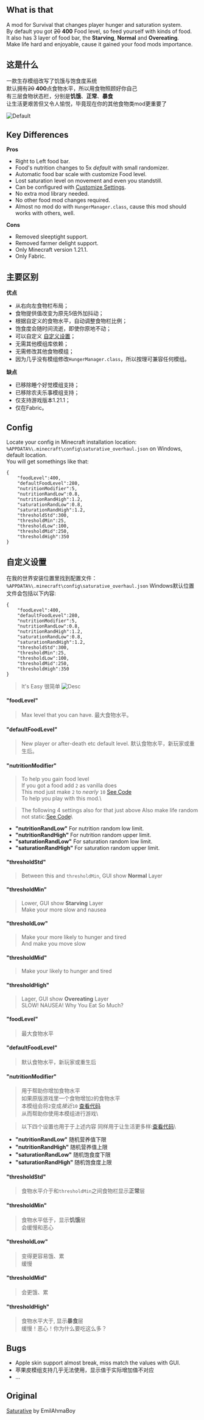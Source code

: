 ## What is that
A mod for Survival that changes player hunger and saturation system.\
By default you got ~~20~~ **400** Food level, so feed yourself with kinds of food.\
It also has 3 layer of food bar, the **Starving**, **Normal** and **Overeating**.\
Make life hard and enjoyable, cause it gained your food mods importance.
## 这是什么
一款生存模组改写了饥饿与饱食度系统\
默认拥有~~20~~ **400**点食物水平，所以用食物照顾好你自己\
有三层食物状态栏，分别是**饥饿**、**正常**、**暴食**\
让生活更艰苦但又令人愉悦，毕竟现在你的其他食物类mod更重要了

![Default](https://cdn.modrinth.com/data/x5alUhw5/images/4a21e6e0e1b0526412997cf3f4f1489870e2b2bc.jpeg)

## Key Differences
**Pros**
- Right to Left food bar.
- Food's nutrition changes to 5x *default* with small randomizer.
- Automatic food bar scale with customize Food level.
- Lost saturation level on movement and even you standstill.
- Can be configured with [Customize Settings](https://github.com/FelixAgairu/saturative_overhaul/edit/master/README.md#config).
- No extra mod library needed.
- No other food mod changes required.
- Almost no mod do with `HungerManager.class`, cause this mod should works with others, well.

**Cons**
- Removed sleeptight support.
- Removed farmer delight support.
- Only Minecraft version 1.21.1.
- Only Fabric.

## 主要区别
**优点**
- 从右向左食物栏布局；
- 食物提供值改变为原先5倍外加抖动；
- 根据自定义的食物水平，自动调整食物栏比例；
- 饱食度会随时间流逝，即使你原地不动；
- 可以自定义 [自定义设置](https://github.com/FelixAgairu/saturative_overhaul/edit/master/README.md#自定义设置)；
- 无需其他模组库依赖；
- 无需修改其他食物模组；
- 因为几乎没有模组修改`HungerManager.class`，所以按理可兼容任何模组。

**缺点**
- 已移除睡个好觉模组支持；
- 已移除农夫乐事模组支持；
- 仅支持游戏版本1.21.1；
- 仅在Fabric。

## Config
Locate your config in Minecraft installation location:\
`%APPDATA%\.minecraft\config\saturative_overhaul.json` on Windows, default location.\
You will get somethings like that:
```
{
	"foodLevel":400,
	"defaultFoodLevel":280,
	"nutritionModifier":5,
	"nutritionRandLow":0.8,
	"nutritionRandHigh":1.2,
	"saturationRandLow":0.8,
	"saturationRandHigh":1.2,
	"thresholdStd":300,
	"thresholdMin":25,
	"thresholdLow":100,
	"thresholdMid":250,
	"thresholdHigh":350
}
```
## 自定义设置
在我的世界安装位置里找到配置文件：\
`%APPDATA%\.minecraft\config\saturative_overhaul.json` Windows默认位置\
文件会包括以下内容:
```
{
	"foodLevel":400,
	"defaultFoodLevel":280,
	"nutritionModifier":5,
	"nutritionRandLow":0.8,
	"nutritionRandHigh":1.2,
	"saturationRandLow":0.8,
	"saturationRandHigh":1.2,
	"thresholdStd":300,
	"thresholdMin":25,
	"thresholdLow":100,
	"thresholdMid":250,
	"thresholdHigh":350
}
```

> It's Easy
> 很简单
![Desc](https://github.com/FelixAgairu/saturative_overhaul/blob/master/src/main/resources/assets/saturative_overhaul/pic/2.jpg?raw=true)

#### "foodLevel"
> Max level that you can have.
> 最大食物水平。

#### "defaultFoodLevel"
> New player or after-death etc default level.
> 默认食物水平，新玩家或重生后。

#### "nutritionModifier"
> To help you gain food level\
> If you got a food add `2` as vanilla does\
> This mod just make `2` to *nearly* `10` [See Code](https://github.com/FelixAgairu/saturative_overhaul/blob/master/src/main/java/dev/emilahmaboy/felixagairu/saturative_overhaul/mixin/HungerManagerMixin.java)\
> To help you play with this mod.\

> The following 4 settings also for that just above
> Also make life random not static:[See Code](https://github.com/FelixAgairu/saturative_overhaul/blob/master/src/main/java/dev/emilahmaboy/felixagairu/saturative_overhaul/tools/LimitRandomizer.java)\

- **"nutritionRandLow"**
For nutrition random low limit.
- **"nutritionRandHigh"**
For nutrition random upper limit.
- **"saturationRandLow"**
For saturation random low limit.
- **"saturationRandHigh"**
For saturation random upper limit.

#### "thresholdStd"
> Between this and `thresholdMin`, GUI show **Normal** Layer

#### "thresholdMin"
> Lower, GUI show **Starving** Layer\
> Make your more slow and nausea

#### "thresholdLow"
> Make your more likely to hunger and tired\
> And make you move slow

#### "thresholdMid"
> Make your likely to hunger and tired

#### "thresholdHigh"
> Lager, GUI show **Overeating** Layer\
> SLOW! NAUSEA! Why You Eat So Much?

#### "foodLevel"
> 最大食物水平

#### "defaultFoodLevel"
> 默认食物水平，新玩家或重生后

#### "nutritionModifier"
> 用于帮助你增加食物水平\
> 如果原版游戏里一个食物增加`2`的食物水平\
> 本模组会将`2`变成*接近*`10` [查看代码](https://github.com/FelixAgairu/saturative_overhaul/blob/master/src/main/java/dev/emilahmaboy/felixagairu/saturative_overhaul/mixin/HungerManagerMixin.java)\
> 从而帮助你使用本模组进行游戏\

> 以下四个设置也用于于上述内容
> 同样用于让生活更多样:[查看代码](https://github.com/FelixAgairu/saturative_overhaul/blob/master/src/main/java/dev/emilahmaboy/felixagairu/saturative_overhaul/tools/LimitRandomizer.java)\

- **"nutritionRandLow"**
随机营养值下限
- **"nutritionRandHigh"**
随机营养值上限
- **"saturationRandLow"**
随机饱食度下限
- **"saturationRandHigh"**
随机饱食度上限

#### "thresholdStd"
> 食物水平介于和`thresholdMin`之间食物栏显示**正常**层

#### "thresholdMin"
> 食物水平低于，显示**饥饿**层\
> 会缓慢和恶心

#### "thresholdLow"
> 变得更容易饿、累\
> 缓慢

#### "thresholdMid"
> 会更饿、累

#### "thresholdHigh"
> 食物水平大于, 显示**暴食**层\
> 缓慢！恶心！你为什么要吃这么多？

## Bugs
- Apple skin support almost break, miss match the values with GUI.
- 苹果皮模组支持几乎无法使用，显示值于实际增加值不对应
- ...

## Original
[Saturative](https://github.com/EmilAhmaBoy/saturative) by EmilAhmaBoy
